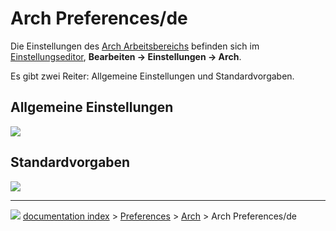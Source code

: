 # Arch Preferences/de
Die Einstellungen des [Arch Arbeitsbereichs](Arch_Workbench/de.md) befinden sich im [Einstellungseditor](Preferences_Editor/de.md), **Bearbeiten → Einstellungen → Arch**.

Es gibt zwei Reiter: Allgemeine Einstellungen und Standardvorgaben.

## Allgemeine Einstellungen 

![](images/Preference_Arch_Tab_01.png )

## Standardvorgaben

![](images/Preference_Arch_Tab_02.png )



---
![](images/Button_right.svg) [documentation index](../README.md) > [Preferences](Category_Preferences.md) > [Arch](Arch_Workbench.md) > Arch Preferences/de
